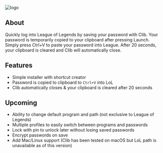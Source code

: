 ![logo](https://github.com/sociallymellow/clib/raw/master/images/icon.png)

## About
Quickly log into League of Legends by saving your password with Clib. Your password is temporarily copied to your clipboard after pressing Launch. Simply press Ctrl+V to paste your password into League. After 20 seconds, your clipboard is cleared and Clib will automatically close.

## Features
* Simple installer with shortcut creator
* Password is copied to clipboard to `Ctrl+V` into LoL
* Clib automatically closes & your clipboard is cleared after 20 seconds

## Upcoming
* Ability to change default program and path (not exclusive to League of Legends)
* Multiple profiles to easily switch between programs and passwords
* Lock with pin to unlock later without losing saved passwords
* Encrypt passwords on save
* Add Mac/Linux support (Clib has been tested on macOS but LoL path is unavailable as of this version)
